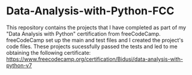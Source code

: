 # Data-Analysis-with-Python-FCC
This repository contains the projects that I have completed as part of my "Data Analysis with Python" certification from freeCodeCamp.
freeCodeCamp set up the main and test files and I created the project's code files.
These projects sucessfully passed the tests and led to me obtaining the following certificate:
https://www.freecodecamp.org/certification/Bidusi/data-analysis-with-python-v7
